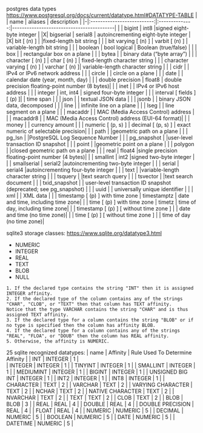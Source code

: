 postgres data types https://www.postgresql.org/docs/current/datatype.html#DATATYPE-TABLE
| | name                       | aliases        | description                              | 
|-|:--------------------------:|:--------------:|------------------------------------------|
| | bigint                     | int8           |signed eight-byte integer                 |
|X| bigserial                  | serial8        | autoincrementing eight-byte integer      |
|X| bit [ (n) ]                |                |fixed-length bit string                   |
| | bit varying [ (n) ]        | varbit [ (n) ] | variable-length bit string               |
| | boolean                    | bool logical   | Boolean (true/false)                     |
| | box                        |                | rectangular box on a plane               |
| | bytea                      |                | binary data (“byte array”)               |
| | character [ (n) ]          | char [ (n) ]   | fixed-length character string            |
| | character varying [ (n) ]  | varchar [ (n) ]| variable-length character string         |
| | cidr                       |                | IPv4 or IPv6 network address             |
| | circle                     |                | circle on a plane                        |
| | date                       |                | calendar date (year, month, day)         |
| | double precision           | float8         | double precision floating-point number (8 bytes)|
| | inet                       |                | IPv4 or IPv6 host address                |
| | integer                    | int, int4      | signed four-byte integer                 |
| | interval [ fields ] [ (p) ]|                | time span                                |
| | json                       |                | textual JSON data                        |
| | jsonb                      |                | binary JSON data, decomposed             |
| | line                       |                | infinite line on a plane                 |
| | lseg                       |                | line segment on a plane                  |
| | macaddr                    |                | MAC (Media Access Control) address       |
| | macaddr8                   |                | MAC (Media Access Control) address (EUI-64 format)|
| | money                      |                | currency amount                          |
| | numeric [ (p, s) ]         | decimal [ (p, s) ] | exact numeric of selectable precision|
| | path                       |                |geometric path on a plane                 |
| | pg_lsn                     |                |PostgreSQL Log Sequence Number            |
| | pg_snapshot                |                |user-level transaction ID snapshot        |
| | point                      |                |geometric point on a plane                |
| | polygon                    |                |closed geometric path on a plane          |
| | real                       | float4         |single precision floating-point number (4 bytes)|
| | smallint                   | int2           |signed two-byte integer                   |
| | smallserial                | serial2        |autoincrementing two-byte integer         |
| | serial                     | serial4        |autoincrementing four-byte integer        |
| | text                       |                |variable-length character string          |
| | tsquery                    |                |text search query                         |
| | tsvector                   |                |text search document                      |
| | txid_snapshot              |                | user-level transaction ID snapshot (deprecated; see pg_snapshot) |
| | uuid                       |                | universally unique identifier            |
| | xml                        |                | XML data                                 |
| | timestamp [ (p) ] with time zone        | timestamptz | date and time, including time zone|
| | time      [ (p) ] with time zone        | timetz      | time of day, including time zone|
| | timestamp [ (p) ] [ without time zone ] |             | date and time (no time zone)|
| | time      [ (p) ] [ without time zone ] |             | time of day (no time zone)|

sqlite3 storage classes: https://www.sqlite.org/datatype3.html
- NUMERIC
- INTEGER
- REAL
- TEXT
- BLOB
- NULL

> 
    1. If the declared type contains the string "INT" then it is assigned INTEGER affinity.
    2. If the declared type of the column contains any of the strings "CHAR", "CLOB", or "TEXT" then that column has TEXT affinity.    Notice that the type VARCHAR contains the string "CHAR" and is thus assigned TEXT affinity.
    3. If the declared type for a column contains the string "BLOB" or if no type is specified then the column has affinity BLOB.
    4. If the declared type for a column contains any of the strings "REAL", "FLOA", or "DOUB" then the column has REAL affinity.
    5. Otherwise, the affinity is NUMERIC.
25
sqlite recognized datatypes:
| name              | Affinity | Rule Used To Determine Affinity |
| INT               | INTEGER  | 1 |  
| INTEGER           | INTEGER  | 1 | 
| TINYINT           | INTEGER  | 1 | 
| SMALLINT          | INTEGER  | 1 | 
| MEDIUMINT         | INTEGER  | 1 | 
| BIGINT            | INTEGER  | 1 | 
| UNSIGNED BIG INT  | INTEGER  | 1 | 
| INT2              | INTEGER  | 1 | 
| INT8              | INTEGER  | 1 |
| CHARACTER         | TEXT     | 2 |
| VARCHAR           | TEXT     | 2 |
| VARYING CHARACTER | TEXT     | 2 |
| NCHAR             | TEXT     | 2 |
| NATIVE CHARACTER  | TEXT     | 2 |
| NVARCHAR          | TEXT     | 2 |
| TEXT              | TEXT     | 2 |
| CLOB              | TEXT     | 2 |
| BLOB              | BLOB     | 3 |
| REAL              | REAL     | 4 |
| DOUBLE            | REAL     | 4 |
| DOUBLE PRECISION  | REAL     | 4 |
| FLOAT             | REAL     | 4 |
| NUMERIC           | NUMERIC  | 5 |
| DECIMAL           | NUMERIC  | 5 |
| BOOLEAN           | NUMERIC  | 5 |
| DATE              | NUMERIC  | 5 |
| DATETIME          | NUMERIC  | 5 |

